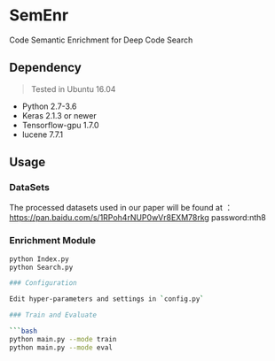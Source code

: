 # SemEnr
Code Semantic Enrichment for Deep Code Search

## Dependency
> Tested in Ubuntu 16.04
* Python 2.7-3.6
* Keras 2.1.3 or newer
* Tensorflow-gpu 1.7.0
* lucene 7.7.1


## Usage

   ### DataSets
  The processed datasets used in our paper will be found at ：https://pan.baidu.com/s/1RPoh4rNUP0wVr8EXM78rkg password:nth8
  
   ### Enrichment Module
   
   ```bash
   python Index.py
   python Search.py
   
   ### Configuration
   
   Edit hyper-parameters and settings in `config.py`
   
   ### Train and Evaluate
   
   ```bash
   python main.py --mode train
   python main.py --mode eval
